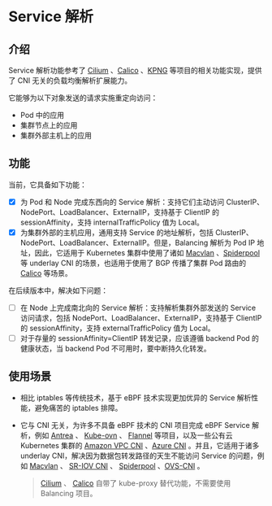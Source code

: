 # Service 解析

## 介绍

Service 解析功能参考了 [Cilium](https://github.com/cilium/cilium) 、[Calico](https://github.com/projectcalico/calico) 、[KPNG](https://github.com/kubernetes-retired/kpng)  等项目的相关功能实现，提供了 CNI 无关的负载均衡解析扩展能力。

它能够为以下对象发送的请求实施重定向访问：
* Pod 中的应用
* 集群节点上的应用
* 集群外部主机上的应用

## 功能

当前，它具备如下功能：

* [x] 为 Pod 和 Node 完成东西向的 Service 解析：支持它们主动访问 ClusterIP、NodePort、LoadBalancer、ExternalIP，支持基于 ClientIP 的 sessionAffinity，支持 internalTrafficPolicy 值为 Local。
* [x] 为集群外部的主机应用，通用支持 Service 的地址解析，包括 ClusterIP、NodePort、LoadBalancer、ExternalIP。但是，Balancing 解析为 Pod IP 地址，因此，它适用于 Kubernetes 集群中使用了诸如 [Macvlan](https://github.com/containernetworking/plugins/tree/main/plugins/main/macvlan) 、[Spiderpool](https://github.com/spidernet-io/spiderpool)  等 underlay CNI 的场景，也适用于使用了 BGP 传播了集群 Pod 路由的 [Calico](https://github.com/projectcalico/calico) 等场景。

在后续版本中，解决如下问题：

* [ ] 在 Node 上完成南北向的 Service 解析：支持解析集群外部发送的 Service 访问请求，包括 NodePort、LoadBalancer、ExternalIP，支持基于 ClientIP 的 sessionAffinity，支持 externalTrafficPolicy 值为 Local。
* [ ] 对于存量的 sessionAffinity=ClientIP 转发记录，应该遵循 backend Pod 的健康状态，当 backend Pod 不可用时，要中断持久化转发。

## 使用场景

* 相比 iptables 等传统技术，基于 eBPF 技术实现更加优异的 Service 解析性能，避免痛苦的 iptables 排障。

* 它与 CNI 无关，为许多不具备 eBPF 技术的 CNI 项目完成 eBPF Service 解析，例如 [Antrea](https://github.com/antrea-io/antrea) 、 [Kube-ovn](https://github.com/kubeovn/kube-ovn) 、 [Flannel](https://github.com/flannel-io/flannel) 等项目，以及一些公有云 Kubernetes 集群的 [Amazon VPC CNI](https://github.com/aws/amazon-vpc-cni-k8s) 、[Azure CNI](https://github.com/Azure/azure-container-networking) 。并且，它适用于诸多 underlay CNI，解决因为数据包转发路径的天生不能访问 Service 的问题，例如 [Macvlan](https://github.com/containernetworking/plugins/tree/main/plugins/main/macvlan) 、 [SR-IOV CNI](https://github.com/k8snetworkplumbingwg/sriov-cni) 、 [Spiderpool](https://github.com/spidernet-io/spiderpool) 、[OVS-CNI](https://github.com/k8snetworkplumbingwg/ovs-cni) 。

  > [Cilium](https://github.com/cilium/cilium) 、 [Calico](https://github.com/projectcalico/calico) 自带了 kube-proxy 替代功能，不需要使用 Balancing 项目。
